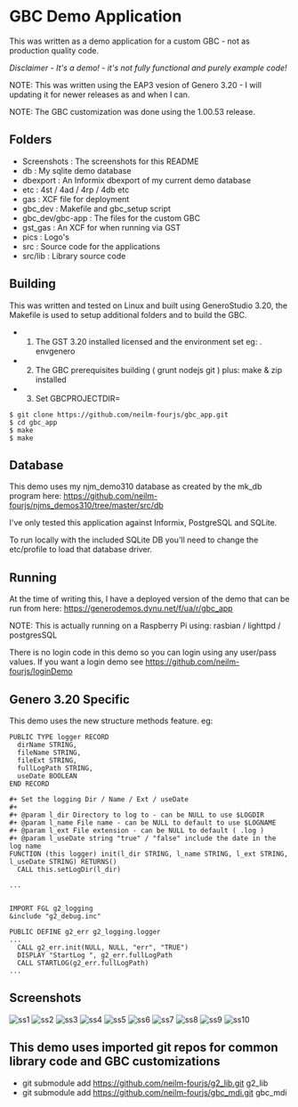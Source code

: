 # GBC Demo Application
This was written as a demo application for a custom GBC - not as production quality code.

*Disclaimer - It's a demo! - it's not fully functional and purely example code!*

NOTE: This was written using the EAP3 vesion of Genero 3.20 - I will updating it for newer releases as and when I can.

NOTE: The GBC customization was done using the 1.00.53 release.


## Folders
* Screenshots : The screenshots for this README
* db : My sqlite demo database
* dbexport : An Informix dbexport of my current demo database
* etc : 4st / 4ad / 4rp / 4db  etc
* gas : XCF file for deployment
* gbc_dev : Makefile and gbc_setup script
* gbc_dev/gbc-app : The files for the custom GBC
* gst_gas : An XCF for when running via GST
* pics : Logo's
* src : Source code for the applications
* src/lib : Library source code


## Building
This was written and tested on Linux and built using GeneroStudio 3.20, the Makefile is used to setup additional folders and to build the GBC.
* 1. The GST 3.20 installed licensed and the environment set eg: . envgenero
* 2. The GBC prerequisites building ( grunt nodejs git ) plus: make & zip installed
* 3. Set GBCPROJECTDIR=<folder containing fjs-gbc-1.00.53-build201905131540-project.zip>
 
```
$ git clone https://github.com/neilm-fourjs/gbc_app.git
$ cd gbc_app
$ make
$ make
```


## Database
This demo uses my njm_demo310 database as created by the mk_db program here: https://github.com/neilm-fourjs/njms_demos310/tree/master/src/db

I've only tested this application against Informix, PostgreSQL and SQLite.

To run locally with the included SQLite DB you'll need to change the etc/profile to load that database driver.


## Running
At the time of writing this, I have a deployed version of the demo that can be run from here: https://generodemos.dynu.net/f/ua/r/gbc_app

NOTE: This is actually running on a Raspberry Pi using: rasbian / lighttpd / postgresSQL

There is no login code in this demo so you can login using any user/pass values.
If you want a login demo see https://github.com/neilm-fourjs/loginDemo


## Genero 3.20 Specific
This demo uses the new structure methods feature. eg:
```
PUBLIC TYPE logger RECORD
  dirName STRING,
  fileName STRING,
  fileExt STRING,
  fullLogPath STRING,
  useDate BOOLEAN
END RECORD

#+ Set the logging Dir / Name / Ext / useDate
#+
#+ @param l_dir Directory to log to - can be NULL to use $LOGDIR
#+ @param l_name File name - can be NULL to default to use $LOGNAME
#+ @param l_ext File extension - can be NULL to default ( .log )
#+ @param l_useDate string "true" / "false" include the date in the log name
FUNCTION (this logger) init(l_dir STRING, l_name STRING, l_ext STRING, l_useDate STRING) RETURNS()
  CALL this.setLogDir(l_dir)

...


IMPORT FGL g2_logging
&include "g2_debug.inc"

PUBLIC DEFINE g2_err g2_logging.logger
...
  CALL g2_err.init(NULL, NULL, "err", "TRUE")
  DISPLAY "StartLog ", g2_err.fullLogPath
  CALL STARTLOG(g2_err.fullLogPath)
...

```


## Screenshots
![ss1](https://github.com/neilm-fourjs/gbc_app/raw/master/Screenshots/ss-1.png "Login")
![ss2](https://github.com/neilm-fourjs/gbc_app/raw/master/Screenshots/ss-2.png "Empty MDI Container")
![ss3](https://github.com/neilm-fourjs/gbc_app/raw/master/Screenshots/ss-3.png "SS3")
![ss4](https://github.com/neilm-fourjs/gbc_app/raw/master/Screenshots/ss-4.png "SS4")
![ss5](https://github.com/neilm-fourjs/gbc_app/raw/master/Screenshots/ss-5.png "SS5")
![ss6](https://github.com/neilm-fourjs/gbc_app/raw/master/Screenshots/ss-6.png "SS6")
![ss7](https://github.com/neilm-fourjs/gbc_app/raw/master/Screenshots/ss-7.png "SS7")
![ss8](https://github.com/neilm-fourjs/gbc_app/raw/master/Screenshots/ss-8.png "SS8")
![ss9](https://github.com/neilm-fourjs/gbc_app/raw/master/Screenshots/ss-9.png "SS9")
![ss10](https://github.com/neilm-fourjs/gbc_app/raw/master/Screenshots/ss-10.png "SS10")


## This demo uses imported git repos for common library code and GBC customizations
* git submodule add https://github.com/neilm-fourjs/g2_lib.git g2_lib
* git submodule add https://github.com/neilm-fourjs/gbc_mdi.git gbc_mdi

